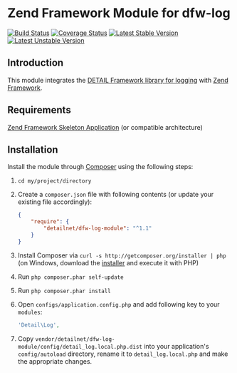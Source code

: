 # Zend Framework Module for dfw-log

[![Build Status](https://travis-ci.org/detailnet/dfw-log-module.svg?branch=master)](https://travis-ci.org/detailnet/dfw-log-module)
[![Coverage Status](https://img.shields.io/coveralls/detailnet/dfw-log-module.svg)](https://coveralls.io/r/detailnet/dfw-log-module)
[![Latest Stable Version](https://poser.pugx.org/detailnet/dfw-log-module/v/stable.svg)](https://packagist.org/packages/detailnet/dfw-log-module)
[![Latest Unstable Version](https://poser.pugx.org/detailnet/dfw-log-module/v/unstable.svg)](https://packagist.org/packages/detailnet/dfw-log-module)

## Introduction
This module integrates the [DETAIL Framework library for logging](https://github.com/detailnet/dfw-log) with [Zend Framework](https://github.com/zendframework/zendframework).

## Requirements
[Zend Framework Skeleton Application](http://www.github.com/zendframework/ZendSkeletonApplication) (or compatible architecture)

## Installation
Install the module through [Composer](http://getcomposer.org/) using the following steps:

  1. `cd my/project/directory`
  
  2. Create a `composer.json` file with following contents (or update your existing file accordingly):

     ```json
     {
         "require": {
             "detailnet/dfw-log-module": "^1.1"
         }
     }
     ```
  3. Install Composer via `curl -s http://getcomposer.org/installer | php` (on Windows, download
     the [installer](http://getcomposer.org/installer) and execute it with PHP)
     
  4. Run `php composer.phar self-update`
     
  5. Run `php composer.phar install`
  
  6. Open `configs/application.config.php` and add following key to your `modules`:

     ```php
     'Detail\Log',
     ```

  7. Copy `vendor/detailnet/dfw-log-module/config/detail_log.local.php.dist` into your application's
     `config/autoload` directory, rename it to `detail_log.local.php` and make the appropriate changes.
